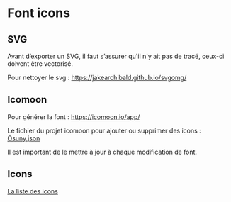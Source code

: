 # Font icons

## SVG

Avant d’exporter un SVG, il faut s’assurer qu'il n'y ait pas de tracé, ceux-ci doivent être vectorisé.

Pour nettoyer le svg : https://jakearchibald.github.io/svgomg/

## Icomoon

Pour générer la font : https://icomoon.io/app/

Le fichier du projet icomoon pour ajouter ou supprimer des icons : [Osuny.json](Osuny.json)

Il est important de le mettre à jour à chaque modification de font.

## Icons

[La liste des icons](svg)

